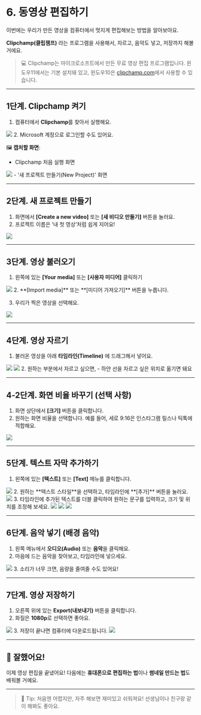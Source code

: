 # 6. 동영상 편집하기

이번에는 우리가 만든 영상을 컴퓨터에서 멋지게 편집해보는 방법을 알아보아요.

**Clipchamp(클립챔프)** 라는 프로그램을 사용해서, 자르고, 음악도 넣고, 저장까지 해볼거에요.

> 💻 Clipchamp는 마이크로소프트에서 만든 무료 영상 편집 프로그램입니다.
> 윈도우11에서는 기본 설치돼 있고, 윈도우10은 [clipchamp.com](https://www.clipchamp.com/)에서 사용할 수 있습니다.

---

## 1단계. Clipchamp 켜기

1. 컴퓨터에서 **Clipchamp**를 찾아서 실행해요.
<img src="src/06/clipchamp_search_result.png" />
2. Microsoft 계정으로 로그인할 수도 있어요.

🖼 **캡처할 화면**:  
- Clipchamp 처음 실행 화면  
<img src="src/06/clipchamp_initial_screen.png" />
- '새 프로젝트 만들기(New Project)' 화면

---

## 2단계. 새 프로젝트 만들기

1. 화면에서 **[Create a new video]** 또는 **[새 비디오 만들기]** 버튼을 눌러요.
2. 프로젝트 이름은 ‘내 첫 영상’처럼 쉽게 지어요!
<img src="src/06/my_first_video_project.png" />



---

## 3단계. 영상 불러오기

1. 왼쪽에 있는 **[Your media]** 또는 **[사용자 미디어]** 클릭하기
<img src="src/06/import_media_button.png" />
2. **[Import media]** 또는 **[미디어 가져오기]** 버튼을 누릅니다.

3. 우리가 찍은 영상을 선택해요.
<img src="src/06/video_folder_selection.png" />

---

## 4단계. 영상 자르기

1. 불러온 영상을 아래 **타임라인(Timeline)** 에 드래그해서 넣어요.
<img src="src/06/video_drag_to_timeline.png" />
<img src="src/06/video_on_timeline.png" />
2. 원하는 부분에서 자르고 싶으면,
   - 하얀 선을 자르고 싶은 위치로 옮기면 돼요


---

## 4-2단계. 화면 비율 바꾸기 (선택 사항)

1. 화면 상단에서 **[크기]** 버튼을 클릭합니다.
2. 원하는 화면 비율을 선택합니다. 예를 들어, 세로 9:16은 인스타그램 릴스나 틱톡에 적합해요.
<img src="src/06/change_aspect_ratio.png" />

---

## 5단계. 텍스트 자막 추가하기

1. 왼쪽에 있는 **[텍스트]** 또는 **[Text]** 메뉴를 클릭합니다.
<img src="src/06/text_menu.png" />
2. 원하는 **텍스트 스타일**을 선택하고, 타임라인에 **[추가]** 버튼을 눌러요.
<img src="src/06/add_text_to_timeline.png" />
3. 타임라인에 추가된 텍스트를 더블 클릭하여 원하는 문구를 입력하고, 크기 및 위치를 조정해 보세요.
<img src="src/06/text_on_timeline.png" />
<img src="src/06/edit_text_on_screen.png" />
<img src="src/06/text_preview.png" />


---
## 6단계. 음악 넣기 (배경 음악)

1. 왼쪽 메뉴에서 **오디오(Audio)** 또는 **음악**을 클릭해요.
2. 마음에 드는 음악을 찾아보고, 타임라인에 넣으세요.
<img src="src/06/music_imported.png" />
3. 소리가 너무 크면, 음량을 줄여줄 수도 있어요!


---

## 7단계. 영상 저장하기

1. 오른쪽 위에 있는 **Export(내보내기)** 버튼을 클릭합니다.
2. 화질은 **1080p**로 선택하면 좋아요.
<img src="src/06/export_button_click.png" />
3. 저장이 끝나면 컴퓨터에 다운로드됩니다.
<img src="src/06/export_complete.png" />

---

## 🎉 잘했어요!

이제 영상 편집을 끝냈어요!
다음에는 **휴대폰으로 편집하는 법**이나 **썸네일 만드는 법**도 배워볼 거예요.

---

> 📌 Tip: 처음엔 어렵지만, 자주 해보면 재미있고 쉬워져요!
> 선생님이나 친구랑 같이 해봐도 좋아요.
